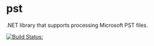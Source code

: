 # pst
.NET library that supports processing Microsoft PST files.

[![Build Status:](https://travis-ci.org/tghanem/pst.svg?branch=master)](https://travis-ci.org/tghanem/pst)

